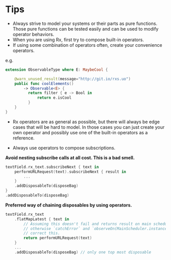 Tips
====

* Always strive to model your systems or their parts as pure functions. Those pure functions can be tested easily and can be used to modify operator behaviors.
* When you are using Rx, first try to compose built-in operators.
* If using some combination of operators often, create your convenience operators.

e.g.
```swift
extension ObservableType where E: MaybeCool {

    @warn_unused_result(message="http://git.io/rxs.uo")
    public func coolElements()
        -> Observable<E> {
          return filter { e -> Bool in
              return e.isCool
          }
    }
}
```

  * Rx operators are as general as possible, but there will always be edge cases that will be hard to model. In those cases you can just create your own operator and possibly use one of the built-in operators as a reference.

  * Always use operators to compose subscriptions.

  **Avoid nesting subscribe calls at all cost. This is a bad smell.**

  ```swift
  textField.rx_text.subscribeNext { text in
      performURLRequest(text).subscribeNext { result in
          ...
      }
      .addDisposableTo(disposeBag)
  }
  .addDisposableTo(disposeBag)
  ```

  **Preferred way of chaining disposables by using operators.**

  ```swift
  textField.rx_text
      .flatMapLatest { text in
          // Assuming this doesn't fail and returns result on main scheduler,
          // otherwise `catchError` and `observeOn(MainScheduler.instance)` can be used to
          // correct this.
          return performURLRequest(text)
      }
      ...
      .addDisposableTo(disposeBag) // only one top most disposable
  ```
